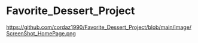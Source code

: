 # Favorite_Dessert_Project

https://github.com/cordaz1990/Favorite_Dessert_Project/blob/main/image/ScreenShot_HomePage.png
